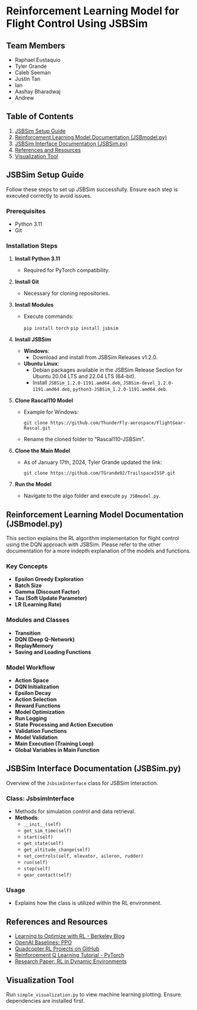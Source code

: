 # Reinforcement Learning Model for Flight Control Using JSBSim

## Team Members

-   Raphael Eustaquio
-   Tyler Grande
-   Caleb Seeman
-   Justin Tan
-   Ian
-   Aashay Bharadwaj
-   Andrew

## Table of Contents

1.  [JSBSim Setup Guide](https://chat.openai.com/c/c2f690ff-8500-48cd-a95b-2965d5d9d468#jsbsim-setup-guide)
2.  [Reinforcement Learning Model Documentation (JSBmodel.py)](https://chat.openai.com/c/c2f690ff-8500-48cd-a95b-2965d5d9d468#reinforcement-learning-model-documentation)
3.  [JSBSim Interface Documentation (JSBSim.py)](https://chat.openai.com/c/c2f690ff-8500-48cd-a95b-2965d5d9d468#jsbsim-interface-documentation)
4.  [References and Resources](https://chat.openai.com/c/c2f690ff-8500-48cd-a95b-2965d5d9d468#references-and-resources)
5.  [Visualization Tool](https://chat.openai.com/c/c2f690ff-8500-48cd-a95b-2965d5d9d468#visualization-tool)

## JSBSim Setup Guide

Follow these steps to set up JSBSim successfully. Ensure each step is executed correctly to avoid issues.

### Prerequisites

-   Python 3.11
-   Git

### Installation Steps

1.  **Install Python 3.11**
    
    -   Required for PyTorch compatibility.
2.  **Install Git**
    
    -   Necessary for cloning repositories.
3.  **Install Modules**
    
    -   Execute commands:
        
        
        `pip install torch`
        `pip install jsbsim` 
        
4.  **Install JSBSim**
    
    -   **Windows**:
        -   Download and install from JSBSim Releases v1.2.0.
    -   **Ubuntu Linux**:
        -   Debian packages available in the JSBSim Release Section for Ubuntu 20.04 LTS and 22.04 LTS (64-bit).
        -   Install `JSBSim_1.2.0-1191.amd64.deb`, `JSBSim-devel_1.2.0-1191.amd64.deb`, `python3-JSBSim_1.2.0-1191.amd64.deb`.
5.  **Clone Rascal110 Model**
    
    -   Example for Windows:
        
        
        `git clone https://github.com/ThunderFly-aerospace/FlightGear-Rascal.git` 
        
    -   Rename the cloned folder to “Rascal110-JSBSim”.
6.  **Clone the Main Model**
    
    -   As of January 17th, 2024, Tyler Grande updated the link:
      
        
        `git clone https://github.com/TGrande92/TrailspaceISSP.git` 
        
7.  **Run the Model**
    
    -   Navigate to the algo folder and execute `py JSBmodel.py`.

## Reinforcement Learning Model Documentation (JSBmodel.py)

This section explains the RL algorithm implementation for flight control using the DQN approach with JSBSim. Please refer to the other documentation for a more indepth explanation of the models and functions.

### Key Concepts

-   **Epsilon Greedy Exploration**
-   **Batch Size**
-   **Gamma (Discount Factor)**
-   **Tau (Soft Update Parameter)**
-   **LR (Learning Rate)**

### Modules and Classes

-   **Transition**
-   **DQN (Deep Q-Network)**
-   **ReplayMemory**
-   **Saving and Loading Functions**

### Model Workflow

-   **Action Space**
-   **DQN Initialization**
-   **Epsilon Decay**
-   **Action Selection**
-   **Reward Functions**
-   **Model Optimization**
-   **Run Logging**
-   **State Processing and Action Execution**
-   **Validation Functions**
-   **Model Validation**
-   **Main Execution (Training Loop)**
-   **Global Variables in Main Function**

## JSBSim Interface Documentation (JSBSim.py)

Overview of the `JsbsimInterface` class for JSBSim interaction.

### Class: JsbsimInterface

-   Methods for simulation control and data retrieval.
-   **Methods**:
    -   `__init__(self)`
    -   `get_sim_time(self)`
    -   `start(self)`
    -   `get_state(self)`
    -   `get_altitude_change(self)`
    -   `set_controls(self, elevator, aileron, rudder)`
    -   `run(self)`
    -   `stop(self)`
    -   `gear_contact(self)`

### Usage

-   Explains how the class is utilized within the RL environment.

## References and Resources

-   [Learning to Optimize with RL - Berkeley Blog](https://bair.berkeley.edu/blog/2017/09/12/learning-to-optimize-with-rl/)
-   [OpenAI Baselines: PPO](https://openai.com/research/openai-baselines-ppo)
-   [Quadcopter RL Projects on GitHub](https://chat.openai.com/c/c2f690ff-8500-48cd-a95b-2965d5d9d468#)
-   [Reinforcement Q Learning Tutorial - PyTorch](https://pytorch.org/tutorials/intermediate/reinforcement_q_learning.html)
-   [Research Paper: RL in Dynamic Environments](https://arxiv.org/pdf/2008.03162.pdf)

## Visualization Tool

Run `simple_visualization.py` to view machine learning plotting. Ensure dependencies are installed first.
